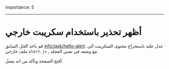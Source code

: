 importance: 5

---

# أظهر تحذير باستخدام سكريبت خارجي

قم باخذ الحل السابق <info:task/hello-alert>. عدل عليه باستخراج محتوى السكريبت الى ملف خارجي `alert.js` , مع وضعه في نفس المجلد.

أفتح الصفحة وتأكد من انه يعمل.
